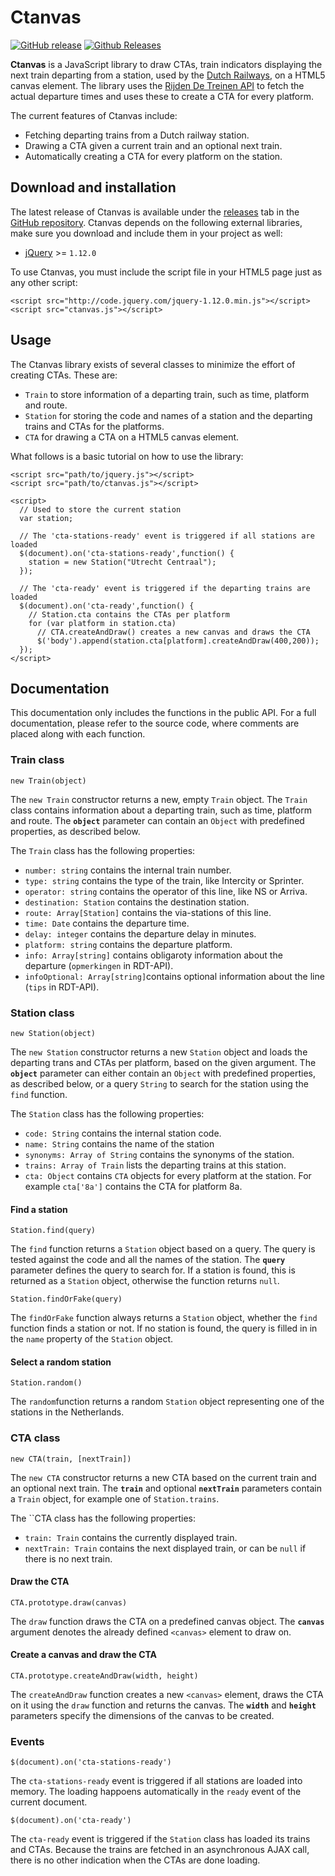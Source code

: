 # Ctanvas

[![GitHub release](https://img.shields.io/github/release/dengsn/Ctanvas.svg)](https://github.com/dengsn/Ctanvas/releases) [![Github Releases](https://img.shields.io/github/downloads/dengsn/Ctanvas/latest/total.svg)](https://github.com/dengsn/Ctanvas/releases)

**Ctanvas** is a JavaScript library to draw CTAs, train indicators displaying the next train departing from a station, used by the [Dutch Railways](http://ns.nl), on a HTML5 canvas element. The library uses the [Rijden De Treinen API](https://github.com/geertw/rdt-infoplus-dvs) to fetch the actual departure times and uses these to create a CTA for every platform.

The current features of Ctanvas include:

 - Fetching departing trains from a Dutch railway station.
 - Drawing a CTA given a current train and an optional next train.
 - Automatically creating a CTA for every platform on the station.

## Download and installation

The latest release of Ctanvas is available under the [releases](https://github.com/dengsn/Ctanvas/releases) tab in the [GitHub repository](https://github.com/dengsn/Ctanvas). Ctanvas depends on the following external libraries, make sure you download and include them in your project as well:

- [jQuery](https://jquery.com/) >= `1.12.0`

To use Ctanvas, you must include the script file in your HTML5 page just as any other script:

    <script src="http://code.jquery.com/jquery-1.12.0.min.js"></script>
    <script src="ctanvas.js"></script>

## Usage

The Ctanvas library exists of several classes to minimize the effort of creating CTAs. These are:

- `Train` to store information of a departing train, such as time, platform and route.
- `Station` for storing the code and names of a station and the departing trains and CTAs for the platforms.
- `CTA` for drawing a CTA on a HTML5 canvas element.

What follows is a basic tutorial on how to use the library:

    <script src="path/to/jquery.js"></script>
    <script src="path/to/ctanvas.js"></script>
    
    <script>
      // Used to store the current station
      var station;

      // The 'cta-stations-ready' event is triggered if all stations are loaded
      $(document).on('cta-stations-ready',function() {
        station = new Station("Utrecht Centraal");
      });

      // The 'cta-ready' event is triggered if the departing trains are loaded
      $(document).on('cta-ready',function() {
        // Station.cta contains the CTAs per platform
        for (var platform in station.cta)
          // CTA.createAndDraw() creates a new canvas and draws the CTA
          $('body').append(station.cta[platform].createAndDraw(400,200));
      });
    </script>

## Documentation

This documentation only includes the functions in the public API. For a full documentation, please refer to the source code, where comments are placed along with each function.

### Train class

    new Train(object)

The `new Train` constructor returns a new, empty `Train` object.  The `Train` class contains information about a departing train, such as time, platform and route. The **`object`** parameter can contain an `Object` with predefined properties, as described below.

The `Train` class has the following properties:

 - `number: string` contains the internal train number.
 - `type: string` contains the type of the train, like Intercity or Sprinter.
 - `operator: string` contains the operator of this line, like NS or Arriva.
 - `destination: Station` contains the destination station.
 - `route: Array[Station]` contains the via-stations of this line.
 - `time: Date` contains the departure time.
 - `delay: integer` contains the departure delay in minutes.
 - `platform: string` contains the departure platform.
 - `info: Array[string]` contains obligaroty information about the departure (`opmerkingen` in RDT-API).
 - `infoOptional: Array[string]`contains optional information about the line (`tips` in RDT-API).

### Station class

    new Station(object)

The `new Station` constructor returns a new `Station` object and loads the departing trans and CTAs per platform, based on the given argument. The **`object`** parameter can either contain an `Object` with predefined properties, as described below, or a query `String` to search for the station using the `find` function.

The `Station` class has the following properties:

- `code: String`  contains the internal station code.
- `name: String` contains the name of the station
- `synonyms: Array of String` contains the synonyms of the station.
- `trains: Array of Train` lists the departing trains at this station.
- `cta: Object` contains `CTA` objects for every platform at the station. For example `cta['8a']` contains the CTA for platform 8a.

#### Find a station

    Station.find(query)

The `find` function returns a `Station` object based on a query. The query is tested against the code and all the names of the station. The **`query`** parameter defines the query to search for.  If a station is found, this is returned as a `Station` object, otherwise the function returns `null`.

    Station.findOrFake(query)

The `findOrFake` function always returns a `Station` object, whether the `find` function finds a station or not. If no station is found, the query is filled in in the `name` property of the `Station` object.

#### Select a random station

    Station.random()

The `random`function returns a random `Station` object representing one of the stations in the Netherlands.

### CTA class

    new CTA(train, [nextTrain])

The `new CTA` constructor returns a new CTA based on the current train and an optional next train.
The **`train`** and optional **`nextTrain`** parameters contain a `Train` object, for example one of `Station.trains`. 

The ``CTA class has the following properties:

- `train: Train` contains the currently displayed train.
- `nextTrain: Train` contains the next displayed train, or can be `null` if there is no next train.

#### Draw the CTA

    CTA.prototype.draw(canvas)

The `draw` function draws the CTA on a predefined canvas object. The **`canvas`** argument denotes the already defined `<canvas>` element to draw on.

#### Create a canvas and draw the CTA

    CTA.prototype.createAndDraw(width, height)

The `createAndDraw` function creates a new `<canvas>` element, draws the CTA on it using the `draw` function and returns the canvas. The **`width`** and **`height`** parameters specify the dimensions of the canvas to be created.

### Events

    $(document).on('cta-stations-ready')

The `cta-stations-ready` event is triggered if all stations are loaded into memory. The loading happoens automatically in the `ready` event of the current document.

    $(document).on('cta-ready')

The  `cta-ready` event is triggered if the `Station` class has loaded its trains and CTAs. Because the trains are fetched in an asynchronous AJAX call, there is no other indication when the CTAs are done loading.
